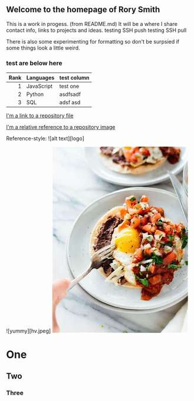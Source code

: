 ## Welcome to the homepage of Rory Smith
This is a work in progess.  (from README.md)
It will be a where I share contact info, links to projects and ideas.
testing SSH push
testing SSH pull

There is also some experimenting for formatting so don't be surpsied if some things look a little weird.


### test are below here

| Rank | Languages | test column |
|-----:|-----------|-------------|
|     1| JavaScript| test one    |
|     2| Python    | asdfsadf    |
|     3| SQL       | adsf asd    |




[I'm a link to a repository file](test.md)


[I'm a relative reference to a repository image](hv.jpeg)

Reference-style: 
![alt text][logo]
 
![yummy][hv.jpeg]
![test](https://github.com/rorycsmith/rorycsmith.github.io/blob/main/hv.jpeg)



# One
## Two
### Three
